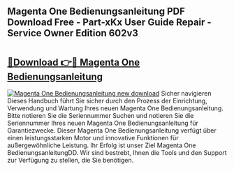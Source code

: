 ## Magenta One Bedienungsanleitung PDF Download Free - Part-xKx User Guide Repair - Service Owner Edition 602v3

# <h2><a href="http://df52ibz.blite.top/?on=Magenta+One+Bedienungsanleitung">🔗Download 👉🔴 Magenta One Bedienungsanleitung</a></h2>

[![Magenta One Bedienungsanleitung new download](https://i.imgur.com/lujVjoI.png)](http://df52ibz.blite.top/?on=Magenta+One+Bedienungsanleitung)
Sicher navigieren Dieses Handbuch führt Sie sicher durch den Prozess der Einrichtung, Verwendung und Wartung Ihres neuen Magenta One Bedienungsanleitung. Bitte notieren Sie die Seriennummer Suchen und notieren Sie die Seriennummer Ihres neuen Magenta One Bedienungsanleitung für Garantiezwecke. Dieser Magenta One Bedienungsanleitung verfügt über einen leistungsstarken Motor und innovative Funktionen für außergewöhnliche Leistung. Ihr Erfolg ist unser Ziel Magenta One BedienungsanleitungDD. Wir sind bestrebt, Ihnen die Tools und den Support zur Verfügung zu stellen, die Sie benötigen.
